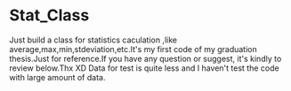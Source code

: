 # Stat_Class
Just build a class for statistics caculation ,like average,max,min,stdeviation,etc.It's my first code of my graduation thesis.Just for reference.If you have any question or suggest, it's kindly to review below.Thx XD
Data for test is quite less and I haven't test the code with large amount of data.
